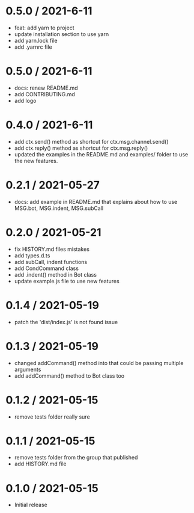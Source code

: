 0.5.0 / 2021-6-11
==================

* feat: add yarn to project
* update installation section to use yarn
* add yarn.lock file
* add .yarnrc file

0.5.0 / 2021-6-11
==================

* docs: renew README.md
* add CONTRIBUTING.md
* add logo

0.4.0 / 2021-6-11
==================

* add ctx.send() method as shortcut for ctx.msg.channel.send()
* add ctx.reply() method as shortcut for ctx.msg.reply()
* updated the examples in the README.md and examples/ folder to use the new features.

0.2.1 / 2021-05-27
==================

* docs: add example in README.md that explains about how to use MSG.bot, MSG.indent, MSG.subCall

0.2.0 / 2021-05-21
==================

* fix HISTORY.md files mistakes
* add types.d.ts
* add subCall, indent functions
* add CondCommand class
* add .indent() method in Bot class
* update example.js file to use new features

0.1.4 / 2021-05-19
==================

* patch the 'dist/index.js' is not found issue

0.1.3 / 2021-05-19
==================

* changed addCommand() method into that could be passing multiple arguments
* add addCommand() method to Bot class too

0.1.2 / 2021-05-15
==================

* remove tests folder really sure

0.1.1 / 2021-05-15
==================

* remove tests folder from the group that published
* add HISTORY.md file

0.1.0 / 2021-05-15
==================

* Initial release